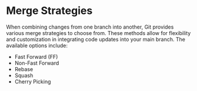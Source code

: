 # Merge Strategies

When combining changes from one branch into another, Git provides various merge strategies to choose from. These methods allow for flexibility and customization in integrating code updates into your main branch. The available options include:

- Fast Forward (FF)
- Non-Fast Forward
- Rebase
- Squash
- Cherry Picking